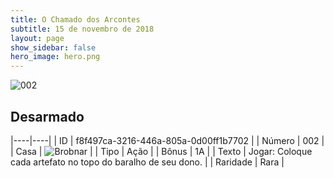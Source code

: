 ```yaml
---
title: O Chamado dos Arcontes
subtitle: 15 de novembro de 2018
layout: page
show_sidebar: false
hero_image: hero.png
---
```


![002](https://cdn.keyforgegame.com/media/card_front/pt/341_002_53CXMQCJ46PP_pt.png)

## Desarmado

|----|----|
| ID | f8f497ca-3216-446a-805a-0d00ff1b7702 |
| Número | 002 |
| Casa | ![Brobnar](https://archonarcana.com/images/thumb/e/e0/Brobnar.png/22px-Brobnar.png "Brobnar") |
| Tipo | Ação |
| Bônus | 1A |
| Texto | Jogar: Coloque cada artefato no topo do baralho de seu dono. |
| Raridade | Rara |
